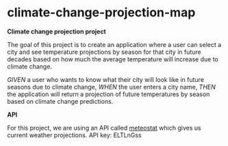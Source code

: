 # climate-change-projection-map

<strong>Climate change projection project</strong>

The goal of this project is to create an application where a user can select a city and see temperature projections by season for that city in future decades based on how much the average temperature will increase due to climate change. 

<em>GIVEN</em> a user who wants to know what their city will look like in future seasons due to climate change, 
<em>WHEN</em> the user enters a city name, 
<em>THEN</em> the application will return a projection of future temperatures by season based on climate change predictions. 

<strong>API</strong>

For this project, we are using an API called <a href="https://api.meteostat.net/">meteostat</a> which gives us current weather projections. API key: ELTLnGss
